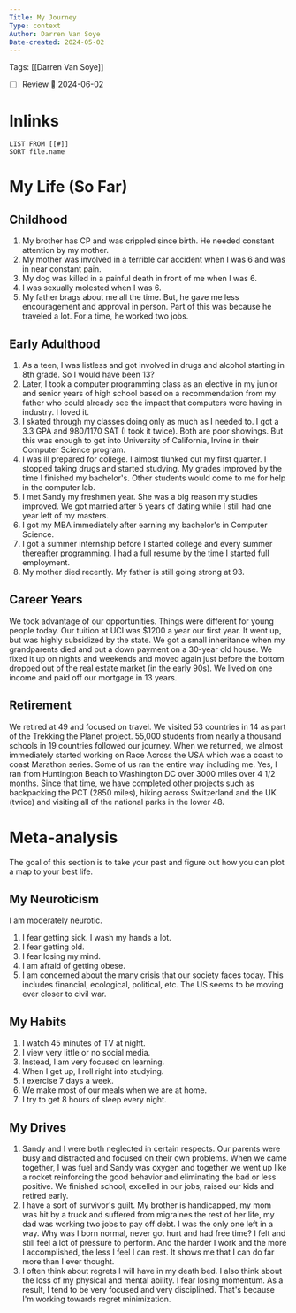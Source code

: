 ```yaml
---
Title: My Journey
Type: context
Author: Darren Van Soye
Date-created: 2024-05-02
---
```

Tags: [[Darren Van Soye]]

- [ ] Review 📅 2024-06-02

# Inlinks

```dataview
LIST FROM [[#]]
SORT file.name
```

# My Life (So Far)


## Childhood

1. My brother has CP and was crippled since birth. He needed constant attention by my mother.
2. My mother was involved in a terrible car accident when I was 6 and was in near constant pain.
3. My dog was killed in a painful death in front of me when I was 6.
4. I was sexually molested when I was 6.
5. My father brags about me all the time. But, he gave me less encouragement and approval in person. Part of this was because he traveled a lot. For a time, he worked two jobs.

## Early Adulthood

1. As a teen, I was listless and got involved in drugs and alcohol starting in 8th grade. So I would have been 13?
2. Later, I took a computer programming class as an elective in my junior and senior years of high school based on a recommendation from my father who could already see the impact that computers were having in industry. I loved it.
3. I skated through my classes doing only as much as I needed to. I got a 3.3 GPA and 980/1170 SAT (I took it twice). Both are poor showings. But this was enough to get into University of California, Irvine in their Computer Science program.
4. I was ill prepared for college. I almost flunked out my first quarter. I stopped taking drugs and started studying. My grades improved by the time I finished my bachelor's. Other students would come to me for help in the computer lab.
5. I met Sandy my freshmen year. She was a big reason my studies improved. We got married after 5 years of dating while I still had one year left of my masters.
6. I got my MBA immediately after earning my bachelor's in Computer Science.
7. I got a summer internship before I started college and every summer thereafter programming. I had a full resume by the time I started full employment.
8. My mother died recently. My father is still going strong at 93. 

## Career Years

We took advantage of our opportunities. Things were different for young people today. Our tuition at UCI was $1200 a year our first year. It went up, but was highly subsidized by the state. We got a small inheritance when my grandparents died and put a down payment on a 30-year old house. We fixed it up on nights and weekends and moved again just before the bottom dropped out of the real estate market (in the early 90s). We lived on one income and paid off our mortgage in 13 years.

## Retirement

We retired at 49 and focused on travel. We visited 53 countries in 14 as part of the Trekking the Planet project. 55,000 students from nearly a thousand schools in 19 countries followed our journey. When we returned, we almost immediately started working on Race Across the USA which was a coast to coast Marathon series. Some of us ran the entire way including me. Yes, I ran from Huntington Beach to Washington DC over 3000 miles over 4 1/2 months. Since that time, we have completed other projects such as backpacking the PCT (2850 miles), hiking across Switzerland and the UK (twice) and visiting all of the national parks in the lower 48. 

# Meta-analysis

The goal of this section is to take your past and figure out how you can plot a map to your best life.

## My Neuroticism

I am moderately neurotic.

1. I fear getting sick. I wash my hands a lot.
2. I fear getting old.
3. I fear losing my mind.
4. I am afraid of getting obese.
5. I am concerned about the many crisis that our society faces today. This includes financial, ecological, political, etc. The US seems to be moving ever closer to civil war.

## My Habits

1. I watch 45 minutes of TV at night.
2. I view very little or no social media.
3. Instead, I am very focused on learning. 
4. When I get up, I roll right into studying. 
5. I exercise 7 days a week.
6. We make most of our meals when we are at home.
7. I try to get 8 hours of sleep every night.

## My Drives

1. Sandy and I were both neglected in certain respects. Our parents were busy and distracted and focused on their own problems. When we came together, I was fuel and Sandy was oxygen and together we went up like a rocket reinforcing the good behavior and eliminating the bad or less positive. We finished school, excelled in our jobs, raised our kids and retired early.
2. I have a sort of survivor's guilt. My brother is handicapped, my mom was hit by a truck and suffered from migraines the rest of her life, my dad was working two jobs to pay off debt. I was the only one left in a way. Why was I born normal, never got hurt and had free time? I felt and still feel a lot of pressure to perform. And the harder I work and the more I accomplished, the less I feel I can rest. It shows me that I can do far more than I ever thought. 
3. I often think about regrets I will have in my death bed. I also think about the loss of my physical and mental ability. I fear losing momentum. As a result, I tend to be very focused and very disciplined. That's because I'm working towards regret minimization.



